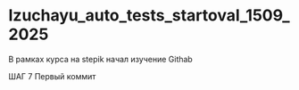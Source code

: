 # Izuchayu_auto_tests_startoval_1509_2025
В рамках курса на stepik начал изучение Githab

ШАГ 7                           Первый коммит